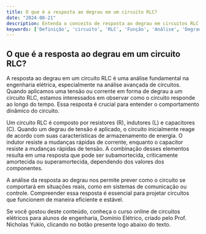```yaml
---
title: O que é a resposta ao degrau em um circuito RLC?
date: "2024-08-21"
description: Entenda o conceito de resposta ao degrau em circuitos RLC e sua importância na análise avançada de circuitos elétricos.
keywords: ['Definição', 'circuito', 'RLC', 'Função', 'Análise', 'Degrau']
---
```


## O que é a resposta ao degrau em um circuito RLC?

A resposta ao degrau em um circuito RLC é uma análise fundamental na engenharia elétrica, especialmente na análise avançada de circuitos. Quando aplicamos uma tensão ou corrente em forma de degrau a um circuito RLC, estamos interessados em observar como o circuito responde ao longo do tempo. Essa resposta é crucial para entender o comportamento dinâmico do circuito.

Um circuito RLC é composto por resistores (R), indutores (L) e capacitores (C). Quando um degrau de tensão é aplicado, o circuito inicialmente reage de acordo com suas características de armazenamento de energia. O indutor resiste a mudanças rápidas de corrente, enquanto o capacitor resiste a mudanças rápidas de tensão. A combinação desses elementos resulta em uma resposta que pode ser subamortecida, criticamente amortecida ou superamortecida, dependendo dos valores dos componentes.

A análise da resposta ao degrau nos permite prever como o circuito se comportará em situações reais, como em sistemas de comunicação ou controle. Compreender essa resposta é essencial para projetar circuitos que funcionem de maneira eficiente e estável.

Se você gostou deste conteúdo, conheça o curso online de circuitos elétricos para alunos de engenharia, Domínio Elétrico, criado pelo Prof. Nicholas Yukio, clicando no botão presente logo abaixo do texto.